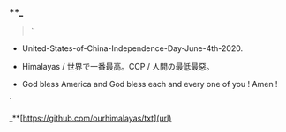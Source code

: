 ### **_

> `

- United-States-of-China-Independence-Day-June-4th-2020.

- Himalayas / 世界で一番最高。CCP / 人間の最低最惡。

- God bless America and God bless each and every one of you ! Amen ! 

`

_**[https://github.com/ourhimalayas/txt](url)
